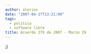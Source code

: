 ```yaml
---
author: alerios
date: "2007-04-17T13:21:00"
tags:
  - política
  - software libre
title: Acuerdo 279 de 2007 - Marzo 29
---
```


<a href="http://www.alcaldiabogota.gov.co/sisjur/normas/Norma1.jsp?i=23574">:)</a>
